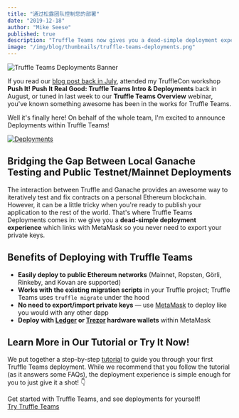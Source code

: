 ```yaml
---
title: "通过松露团队控制您的部署"
date: "2019-12-18"
author: "Mike Seese"
published: true
description: "Truffle Teams now gives you a dead-simple deployment experience. You push a couple of buttons, send transactions with MetaMask, and badabing, your contracts are on a public Ethereum network."
image: "/img/blog/thumbnails/truffle-teams-deployments.png"
---
```

![Truffle Teams Deployments Banner](/img/blog/easily-deploy-your-smart-contracts-with-truffle-teams/truffle-teams-deployments-banner.png)

If you read our [blog post back in July](/blog/an-easier-way-to-deploy-your-smart-contracts), attended my TruffleCon workshop **Push It! Push It Real Good: Truffle Teams Intro & Deployments** back in August, or tuned in last week to our **Truffle Teams Overview** webinar, you've known something awesome has been in the works for Truffle Teams.

Well it's finally here! On behalf of the whole team, I'm excited to announce Deployments within Truffle Teams!

<a target="_blank" href="/img/blog/easily-deploy-your-smart-contracts-with-truffle-teams/deployments.png">![Deployments](/img/blog/easily-deploy-your-smart-contracts-with-truffle-teams/deployments.png)</a>

## Bridging the Gap Between Local Ganache Testing and Public Testnet/Mainnet Deployments

The interaction between Truffle and Ganache provides an awesome way to iteratively test and fix contracts on a personal Ethereum blockchain. However, it can be a little tricky when you're ready to publish your application to the rest of the world. That's where Truffle Teams Deployments comes in: we give you a **dead-simple deployment experience** which links with MetaMask so you never need to export your private keys.

## Benefits of Deploying with Truffle Teams

- **Easily deploy to public Ethereum networks** (Mainnet, Ropsten, Görli, Rinkeby, and Kovan are supported)
- **Works with the existing migration scripts** in your Truffle project; Truffle Teams uses `truffle migrate` under the hood
- **No need to export/import private keys** — use [MetaMask](https://metamask.io/) to deploy like you would with any other dapp
- **Deploy with [Ledger](https://www.ledger.com/) or [Trezor](https://trezor.io/) hardware wallets** within MetaMask

## Learn More in Our Tutorial or Try It Now!

We put together a step-by-step [tutorial](/tutorials/learn-how-to-deploy-with-truffle-teams) to guide you through your first Truffle Teams deployment. While we recommend that you follow the tutorial (as it answers some FAQs), the deployment experience is simple enough for you to just give it a shot! 👇

<div class="post-trufflecon-box mt-5 text-center">
  Get started with Truffle Teams, and see deployments for yourself!

  <div class="mt-3">
    <a class="btn btn-truffle" href="/teams">Try Truffle Teams</a>
  </div>
</div>